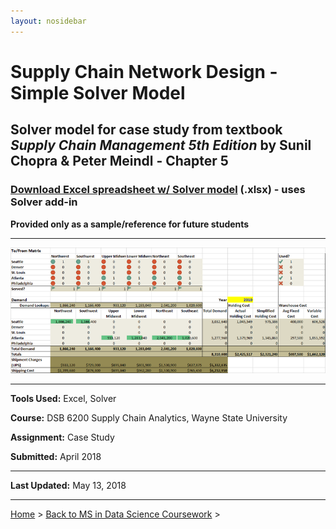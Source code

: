 ```yaml
---
layout: nosidebar
---
```


# Supply Chain Network Design - Simple Solver Model

## Solver model for case study from textbook *Supply Chain Management 5th Edition* by Sunil Chopra & Peter Meindl - Chapter 5

### [Download Excel spreadsheet w/ Solver model](SupplyChainCh5CaseStudy.xlsx) (.xlsx) - uses Solver add-in

**Provided only as a sample/reference for future students**

***

[![simple solver model screenshot](img1.png)](img1.png)

***

**Tools Used:** Excel, Solver

**Course:** DSB 6200 Supply Chain Analytics, Wayne State University

**Assignment:** Case Study

**Submitted:** April 2018

***

**Last Updated:** May 13, 2018

***

[Home](/) > [Back to MS in Data Science Coursework](/ms) >